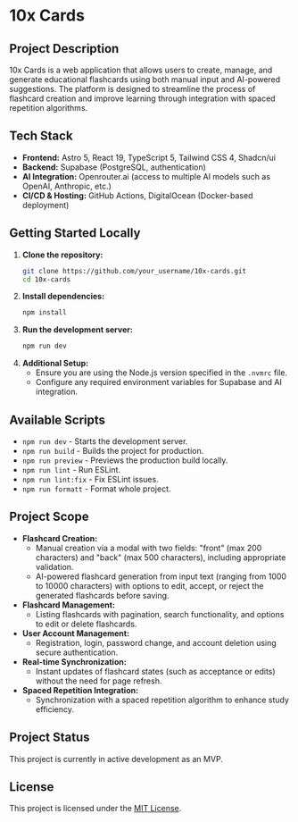 # 10x Cards

## Project Description

10x Cards is a web application that allows users to create, manage, and generate educational flashcards using both manual input and AI-powered suggestions. The platform is designed to streamline the process of flashcard creation and improve learning through integration with spaced repetition algorithms.

## Tech Stack

- **Frontend:** Astro 5, React 19, TypeScript 5, Tailwind CSS 4, Shadcn/ui
- **Backend:** Supabase (PostgreSQL, authentication)
- **AI Integration:** Openrouter.ai (access to multiple AI models such as OpenAI, Anthropic, etc.)
- **CI/CD & Hosting:** GitHub Actions, DigitalOcean (Docker-based deployment)

## Getting Started Locally

1. **Clone the repository:**
   ```bash
   git clone https://github.com/your_username/10x-cards.git
   cd 10x-cards
   ```
2. **Install dependencies:**
   ```bash
   npm install
   ```
3. **Run the development server:**
   ```bash
   npm run dev
   ```
4. **Additional Setup:**
   - Ensure you are using the Node.js version specified in the `.nvmrc` file.
   - Configure any required environment variables for Supabase and AI integration.

## Available Scripts

- `npm run dev` - Starts the development server.
- `npm run build` - Builds the project for production.
- `npm run preview` - Previews the production build locally.
- `npm run lint` - Run ESLint.
- `npm run lint:fix` - Fix ESLint issues.
- `npm run formatt` - Format whole project.


## Project Scope

- **Flashcard Creation:**
  - Manual creation via a modal with two fields: "front" (max 200 characters) and "back" (max 500 characters), including appropriate validation.
  - AI-powered flashcard generation from input text (ranging from 1000 to 10000 characters) with options to edit, accept, or reject the generated flashcards before saving.
- **Flashcard Management:**
  - Listing flashcards with pagination, search functionality, and options to edit or delete flashcards.
- **User Account Management:**
  - Registration, login, password change, and account deletion using secure authentication.
- **Real-time Synchronization:**
  - Instant updates of flashcard states (such as acceptance or edits) without the need for page refresh.
- **Spaced Repetition Integration:**
  - Synchronization with a spaced repetition algorithm to enhance study efficiency.

## Project Status

This project is currently in active development as an MVP.

## License

This project is licensed under the [MIT License](LICENSE). 